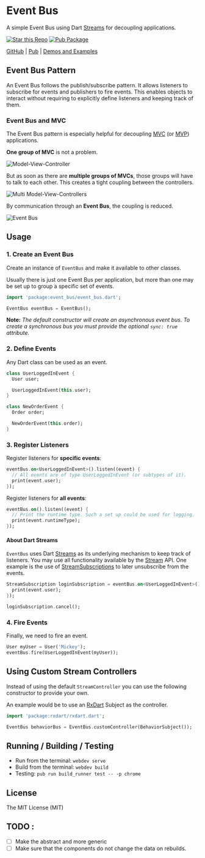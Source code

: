 # Event Bus

A simple Event Bus using Dart [Streams](https://api.dartlang.org/apidocs/channels/stable/dartdoc-viewer/dart:async.Stream)
for decoupling applications.

[![Star this Repo](https://img.shields.io/github/stars/marcojakob/dart-event-bus.svg?style=flat-square)](https://github.com/marcojakob/dart-event-bus)
[![Pub Package](https://img.shields.io/pub/v/event_bus.svg?style=flat-square)](https://pub.dev/packages/event_bus)

[GitHub](https://github.com/marcojakob/dart-event-bus) |
[Pub](https://pub.dev/packages/event_bus) |
[Demos and Examples](https://code.makery.ch/library/dart-event-bus/)

## Event Bus Pattern

An Event Bus follows the publish/subscribe pattern. It allows listeners to
subscribe for events and publishers to fire events. This enables objects to
interact without requiring to explicitly define listeners and keeping track of
them.

### Event Bus and MVC

The Event Bus pattern is especially helpful for decoupling [MVC](https://wikipedia.org/wiki/Model_View_Controller)
(or [MVP](https://wikipedia.org/wiki/Model_View_Presenter)) applications.

**One group of MVC** is not a problem.

![Model-View-Controller](https://raw.githubusercontent.com/marcojakob/dart-event-bus/master/doc/mvc.png)

But as soon as there are **multiple groups of MVCs**, those groups will have to talk
to each other. This creates a tight coupling between the controllers.

![Multi Model-View-Controllers](https://raw.githubusercontent.com/marcojakob/dart-event-bus/master/doc/mvc-multi.png)

By communication through an **Event Bus**, the coupling is reduced.

![Event Bus](https://raw.githubusercontent.com/marcojakob/dart-event-bus/master/doc/event-bus.png)

## Usage

### 1. Create an Event Bus

Create an instance of `EventBus` and make it available to other classes.

Usually there is just one Event Bus per application, but more than one may be
set up to group a specific set of events.

```dart
import 'package:event_bus/event_bus.dart';

EventBus eventBus = EventBus();
```

**Note:** _The default constructor will create an asynchronous event bus. To
create a synchronous bus you must provide the optional `sync: true` attribute._

### 2. Define Events

Any Dart class can be used as an event.

```dart
class UserLoggedInEvent {
  User user;

  UserLoggedInEvent(this.user);
}

class NewOrderEvent {
  Order order;

  NewOrderEvent(this.order);
}
```

### 3. Register Listeners

Register listeners for **specific events**:

```dart
eventBus.on<UserLoggedInEvent>().listen((event) {
  // All events are of type UserLoggedInEvent (or subtypes of it).
  print(event.user);
});
```

Register listeners for **all events**:

```dart
eventBus.on().listen((event) {
  // Print the runtime type. Such a set up could be used for logging.
  print(event.runtimeType);
});
```

#### About Dart Streams

`EventBus` uses Dart [Streams](https://api.dartlang.org/apidocs/channels/stable/dartdoc-viewer/dart:async.Stream)
as its underlying mechanism to keep track of listeners. You may use all
functionality available by the [Stream](https://api.dartlang.org/apidocs/channels/stable/dartdoc-viewer/dart:async.Stream)
API. One example is the use of [StreamSubscriptions](https://api.dartlang.org/apidocs/channels/stable/dartdoc-viewer/dart:async.StreamSubscription)
to later unsubscribe from the events.

```dart
StreamSubscription loginSubscription = eventBus.on<UserLoggedInEvent>().listen((event) {
  print(event.user);
});

loginSubscription.cancel();
```

### 4. Fire Events

Finally, we need to fire an event.

```dart
User myUser = User('Mickey');
eventBus.fire(UserLoggedInEvent(myUser));
```

## Using Custom Stream Controllers

Instead of using the default `StreamController` you can use the following constructor
to provide your own.

An example would be to use an [RxDart](https://pub.dev/packages/rxdart) Subject
as the controller.

```dart
import 'package:rxdart/rxdart.dart';

EventBus behaviorBus = EventBus.customController(BehaviorSubject());
```

## Running / Building / Testing

- Run from the terminal: `webdev serve`
- Build from the terminal: `webdev build`
- Testing: `pub run build_runner test -- -p chrome`

## License

The MIT License (MIT)


## TODO : 
- [ ] Make the abstract and more generic 
- [ ] Make sure that the components do not change the data on rebuilds.